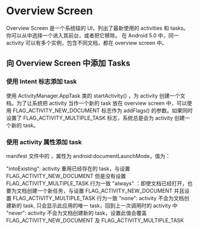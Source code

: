 # Overview Screen
Overview Screen 是一个系统级的 UI，列出了最新使用的 activities 和 tasks。你可以从中选择一个进入其前台，或者把它移除。
在 Android 5.0 中，同一 activity 可以有多个实例，包含不同文档，都在 overview screen 中。

## 向 Overview Screen 中添加 Tasks
### 使用 Intent 标志添加 task
使用 ActivityManager.AppTask 类的 startActivity() ，为 activity 创建一个文档。为了让系统把 activity 当作一个新的 task 放在 
overview screen 中，可以使用 FLAG_ACTIVITY_NEW_DOCUMENT 标志作为 addFlags() 的参数。如果同时设置了 FLAG_ACTIVITY_MULTIPLE_TASK 
标志，系统总是会为 activity 创建一个新的 task。

### 使用 activity 属性添加 task
manifest 文件中的 <activity> ，属性为 android:documentLaunchMode，值为：

"intoExisting": activity 重用已经存在的 task，与设置 FLAG_ACTIVITY_NEW_DOCUMENT 但是没有设置 FLAG_ACTIVITY_MULTIPLE_TASK 行为一致
"always" ：即使文档已经打开，也要为文档创建一个新任务，与设置 FLAG_ACTIVITY_NEW_DOCUMENT 并且设置 FLAG_ACTIVITY_MULTIPLE_TASK 行为一致
"none": activity 不会为文档创建新的 task, 只会显示此应用的唯一 task，回到上一次调用时的 activity 中
"never": activity 不会为文档创建新的 task，设置此值会覆盖 FLAG_ACTIVITY_NEW_DOCUMENT 及 FLAG_ACTIVITY_MULTIPLE_TASK


